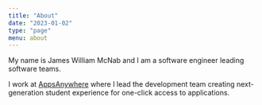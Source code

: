 ```yaml
---
title: "About"
date: "2023-01-02"
type: "page"
menu: about
---
```


My name is James William McNab and I am a software engineer leading software teams.

I work at [AppsAnywhere](https://www.appsanywhere.com) where I lead the development team creating next-generation student experience for one-click access to applications.
